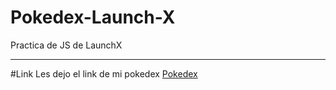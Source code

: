 # Pokedex-Launch-X
Practica de JS de LaunchX

---
#Link
Les dejo el link de mi pokedex
[Pokedex](https://lamazorca.github.io/Pokedex-Launch-X/)
